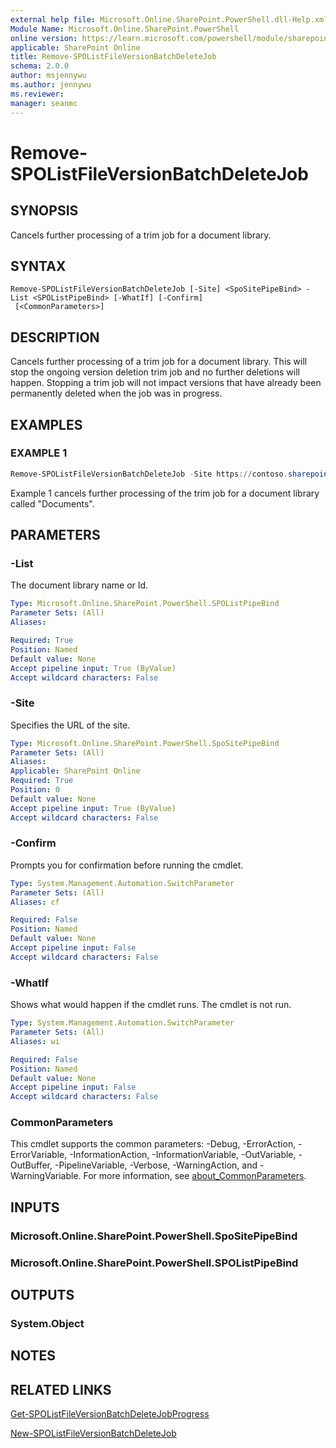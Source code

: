 ```yaml
---
external help file: Microsoft.Online.SharePoint.PowerShell.dll-Help.xml
Module Name: Microsoft.Online.SharePoint.PowerShell
online version: https://learn.microsoft.com/powershell/module/sharepoint-online/remove-spolistfileversionbatchdeletejob
applicable: SharePoint Online
title: Remove-SPOListFileVersionBatchDeleteJob
schema: 2.0.0
author: msjennywu
ms.author: jennywu
ms.reviewer:
manager: seanmc
---
```


# Remove-SPOListFileVersionBatchDeleteJob

## SYNOPSIS

Cancels further processing of a trim job for a document library.

## SYNTAX

```
Remove-SPOListFileVersionBatchDeleteJob [-Site] <SpoSitePipeBind> -List <SPOListPipeBind> [-WhatIf] [-Confirm]
 [<CommonParameters>]
```

## DESCRIPTION

Cancels further processing of a trim job for a document library. This will stop the ongoing version deletion trim job and no further deletions will happen. Stopping a trim job will not impact versions that have already been permanently deleted when the job was in progress.

## EXAMPLES

### EXAMPLE 1

```powershell
Remove-SPOListFileVersionBatchDeleteJob -Site https://contoso.sharepoint.com/sites/site1 -List "Documents"
```

Example 1 cancels further processing of the trim job for a document library called "Documents".

## PARAMETERS

### -List

The document library name or Id.

```yaml
Type: Microsoft.Online.SharePoint.PowerShell.SPOListPipeBind
Parameter Sets: (All)
Aliases:

Required: True
Position: Named
Default value: None
Accept pipeline input: True (ByValue)
Accept wildcard characters: False
```

### -Site

Specifies the URL of the site.

```yaml
Type: Microsoft.Online.SharePoint.PowerShell.SpoSitePipeBind
Parameter Sets: (All)
Aliases:
Applicable: SharePoint Online
Required: True
Position: 0
Default value: None
Accept pipeline input: True (ByValue)
Accept wildcard characters: False
```

### -Confirm
Prompts you for confirmation before running the cmdlet.

```yaml
Type: System.Management.Automation.SwitchParameter
Parameter Sets: (All)
Aliases: cf

Required: False
Position: Named
Default value: None
Accept pipeline input: False
Accept wildcard characters: False
```

### -WhatIf
Shows what would happen if the cmdlet runs.
The cmdlet is not run.

```yaml
Type: System.Management.Automation.SwitchParameter
Parameter Sets: (All)
Aliases: wi

Required: False
Position: Named
Default value: None
Accept pipeline input: False
Accept wildcard characters: False
```

### CommonParameters

This cmdlet supports the common parameters: -Debug, -ErrorAction, -ErrorVariable, -InformationAction, -InformationVariable, -OutVariable, -OutBuffer, -PipelineVariable, -Verbose, -WarningAction, and -WarningVariable. For more information, see [about_CommonParameters](https://go.microsoft.com/fwlink/?LinkID=113216).

## INPUTS

### Microsoft.Online.SharePoint.PowerShell.SpoSitePipeBind

### Microsoft.Online.SharePoint.PowerShell.SPOListPipeBind

## OUTPUTS

### System.Object

## NOTES

## RELATED LINKS

[Get-SPOListFileVersionBatchDeleteJobProgress](Get-SPOListFileVersionBatchDeleteJobProgress.md)

[New-SPOListFileVersionBatchDeleteJob](New-SPOListFileVersionBatchDeleteJob.md)
